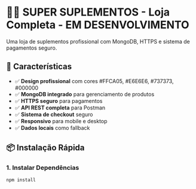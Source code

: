 # 🏋️‍♂️ SUPER SUPLEMENTOS - Loja Completa - **EM DESENVOLVIMENTO**

Uma loja de suplementos profissional com MongoDB, HTTPS e sistema de pagamentos seguro.

## 🚀 Características

- ✅ **Design profissional** com cores #FFCA05, #E6E6E6, #737373, #000000
- ✅ **MongoDB integrado** para gerenciamento de produtos
- ✅ **HTTPS seguro** para pagamentos
- ✅ **API REST completa** para Postman
- ✅ **Sistema de checkout** seguro
- ✅ **Responsivo** para mobile e desktop
- ✅ **Dados locais** como fallback

## 📦 Instalação Rápida

### 1. Instalar Dependências
```bash
npm install
